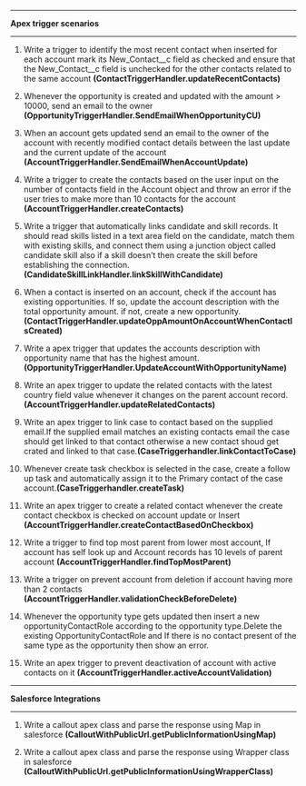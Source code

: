 ---------------------------------------------------------------------------------------------------------------------

**Apex trigger scenarios**

---------------------------------------------------------------------------------------------------------------------
1. Write a trigger to identify the most recent contact when inserted for each account mark its  New_Contact__c field as checked and ensure that the New_Contact__c field is unchecked for the other contacts related to the same account  **(ContactTriggerHandler.updateRecentContacts)**

2. Whenever the opportunity is created and updated with the amount > 10000, send an email to the owner **(OpportunityTriggerHandler.SendEmailWhenOpportunityCU)**

3. When an account gets updated send an email to the owner of the account with recently modified contact details between the last update and the current update of the account **(AccountTriggerHandler.SendEmailWhenAccountUpdate)**

4. Write a trigger to create the contacts based on the user input on the number of contacts field in the Account object and throw an error if the user tries to make more than 10 contacts for the account **(AccountTriggerHandler.createContacts)**

5. Write a trigger that automatically links candidate and skill records. It should read skills listed in a text area field on the candidate, match them with existing skills, and connect them using a junction object called candidate skill also if a skill doesn’t then create the skill before establishing the connection. **(CandidateSkillLinkHandler.linkSkillWithCandidate)**

6. When a contact is inserted on an account, check if the account has existing opportunities. If so, update the account description with the total opportunity amount. if not, create a new opportunity. **(ContactTriggerHandler.updateOppAmountOnAccountWhenContactIsCreated)**

7. Write a apex trigger that updates the accounts description with opportunity name that has the highest amount.
**(OpportunityTriggerHandler.UpdateAccountWithOpportunityName)**

8. Write an apex trigger to update the related contacts with the latest country field value whenever it changes on the parent account record. **(AccountTriggerHandler.updateRelatedContacts)**

9. Write an apex trigger to link case to contact based on the supplied email.If the supplied email matches an existing contacts email the case should get linked to that contact otherwise a new contact shoud get crated and linked to that case.**(CaseTriggerhandler.linkContactToCase)**

10. Whenever create task checkbox is selected in the case, create a follow up task and automatically assign it to the Primary contact of the case account.**(CaseTriggerhandler.createTask)**

11. Write an apex trigger to create a related contact whenever the create contact checkbox is checked on account update or Insert  **(AccountTriggerHandler.createContactBasedOnCheckbox)**

12. Write a trigger to find top most parent from lower most account, If account has self look up and Account records has 10 levels of parent account **(AccountTriggerHandler.findTopMostParent)**

13. Write a trigger on prevent account from deletion if account having more than 2 contacts 
**(AccountTriggerHandler.validationCheckBeforeDelete)**

14. Whenever the opportunity type gets updated then insert a new opportunityContactRole according to the opportunity type.Delete the existing OpportunityContactRole and If there is no contact present of the same type as the opportunity then show an error.

15. Write an apex trigger to prevent deactivation of account with active contacts on it 
**(AccountTriggerHandler.activeAccountValidation)**


---------------------------------------------------------------------------------------------------------------------

**Salesforce Integrations**

---------------------------------------------------------------------------------------------------------------------

1.  Write a callout apex class and parse the response using Map in salesforce 
    **(CalloutWithPublicUrl.getPublicInformationUsingMap)**

2.  Write a callout apex class and parse the response using Wrapper class in salesforce 
    **(CalloutWithPublicUrl.getPublicInformationUsingWrapperClass)**


